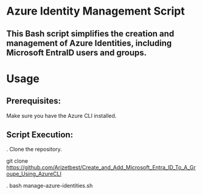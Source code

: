 # Azure Identity Management Script

## This Bash script simplifies the creation and management of Azure Identities, including Microsoft EntraID users and groups.

#  Usage
## Prerequisites:

Make sure you have the Azure CLI installed.

## Script Execution:

\. Clone the repository.

git clone https://github.com/Arizetbest/Create_and_Add_Microsoft_Entra_ID_To_A_Groupe_Using_AzureCLI

\. bash manage-azure-identities.sh
